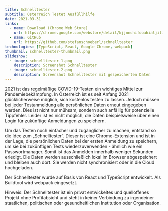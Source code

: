 ```yaml
---
title: Schnelltester
subtitle: Österreich Testet Ausfüllhilfe
date: 2021-03-31
links:
  - name: Download (Chrome Web Store)
    url: https://chrome.google.com/webstore/detail/kjjnndnifooahialjiligenpnkdfkije
  - name: GitHub
    url: https://github.com/stefanschoeberl/schnelltester
technologies: [TypeScript, React, Google Chrome, webpack]
thumbnail: schnelltester-thumbnail.png
slideshow:
  - image: schnelltester-1.png 
    description: Screenshot Schnelltester
  - image: schnelltester-2.png
    description: Screenshot Schnelltester mit gespeicherten Daten
---
```


2021 ist das regelmäßige COVID-19-Testen ein wichtiges Mittel zur Pandemiebekämpfung. In Österreich ist es seit Anfang 2021 glücklicherweise möglich, sich kostenlos testen zu lassen. Jedoch müssen bei jeder Testanmeldung alle persönlichen Daten erneut eingegeben werden. Dies ist nicht nur mühsam, sondern auch anfällig für potenzielle Tippfehler. Leider ist es nicht möglich, die Daten beispielsweise über einen Login für zukünftige Anmeldungen zu speichern.

Um das Testen noch einfacher und zugänglicher zu machen, entstand so die Idee zum „Schnelltester“. Dieser ist eine Chrome-Extension und ist in der Lage, die persönlichen Daten bei der ersten Anmeldung zu speichern, um sie bei zukünftigen Tests wiederzuverwenden - ähnlich wie ein Passwortmanager. Somit ist das Anmelden innerhalb weniger Sekunden erledigt. Die Daten werden ausschließlich lokal im Browser abgespeichert und bleiben auch dort. Sie werden nicht synchronisiert oder in die Cloud hochgeladen.

Der Schnelltester wurde auf Basis von React und TypeScript entwickelt. Als Buildtool wird webpack eingesetzt.

Hinweis: Der Schnelltester ist ein privat entwickeltes und quelloffenes Projekt ohne Profitabsicht und steht in keiner Verbindung zu irgendeiner staatlichen, politischen oder gesundheitlichen Institution oder Organisation.